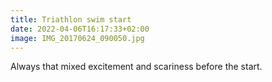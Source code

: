 ```yaml
---
title: Triathlon swim start
date: 2022-04-06T16:17:33+02:00
image: IMG_20170624_090050.jpg
---
```

Always that mixed excitement and scariness before the start.